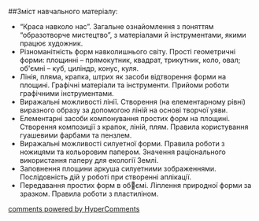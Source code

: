 <div id="hypercomments_widget" class="js-hypercomments-widget invisible"></div>

##Зміст навчального матеріалу:

* “Краса навколо нас”. Загальне ознайомлення з поняттям “образотворче мистецтво”, з матеріалами й інструментами, якими працює художник.
* Різноманітність форм навколишнього світу. Прості геометричні форми: площинні – прямокутник, квадрат, трикутник, коло, овал;        об'ємні – куб, циліндр, конус, куля.
* Лінія, пляма, крапка, штрих як засоби відтворення форми на площині. Графічні матеріали та інструменти. Прийоми роботи графічними інструментами.
* Виражальні можливості лінії. Створення (на елементарному рівні) виразного образу за допомогою ліній  на основі творчої уяви.
* Елементарні засоби компонування простих форм на площині. Створення композиції з крапок, ліній, плям. Правила користування гуашевими фарбами та пензлем.
* Виражальні можливості силуетної форми. Правила роботи з ножицями та кольоровим папером. Значення раціонального використання паперу для екології Землі.
* Заповнення площини аркуша силуетними зображеннями. Послідовність дій у роботі при створенні аплікації.
* Передавання простих форм в обємі. Ліплення природної форми за зразком. Правила роботи з пластиліном.

<div class="js-hypercomments-container">
    <a href="http://hypercomments.com" class="hc-link" title="comments widget">comments powered by HyperComments</a>
</div>